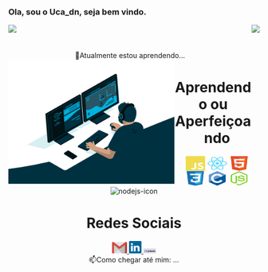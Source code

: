 ### Ola, sou o Uca_dn, seja bem vindo.

<div>  
  <img  height="180em" src="https://github-readme-stats.vercel.app/api?username=LuigiGF&show_icons=true&theme=great-gatsby&include_all_commits=true&count_private=true"/>
  <img align="right" height="180em" src="https://github-readme-stats.vercel.app/api/top-langs/?username=LuigiGF&layout=compact&langs_count=16&theme=great-gatsby"/>
</div>
<br>

<div  align="center"> 
  <div style="display: inline_block"><br>
  🌱Atualmente estou aprendendo... 
   <img align="left" height="250" alt="coding-time" src="code.gif">
    <h1 align="center">Aprendendo ou Aperfeiçoando</h1>
    <img align="center" height="30" width="40" alt="js-icon"  src="https://raw.githubusercontent.com/devicons/devicon/master/icons/javascript/javascript-plain.svg">
    <img align="center" height="30" width="40" alt="react-icon" src="https://raw.githubusercontent.com/devicons/devicon/master/icons/react/react-original.svg">
    <img align="center" height="30" width="40" alt="html-icon" src="https://raw.githubusercontent.com/devicons/devicon/master/icons/html5/html5-original.svg">
    <img align="center" height="30" width="40" alt="css-icon" src="https://raw.githubusercontent.com/devicons/devicon/master/icons/css3/css3-original.svg">
    <img align="center" height="30" width="40" alt="c-icon" src="https://raw.githubusercontent.com/devicons/devicon/master/icons/c/c-original.svg">
    <img align="center" height="30" width="40" alt="nodejs-icon" src="https://raw.githubusercontent.com/devicons/devicon/master/icons/nodejs/nodejs-original.svg">
    <img align="center" height="30" width="40" alt="nodejs-icon" src="https://raw.githubusercontent.com/jmnote/z-icons/master/svg/cpp.svg">
  
   </div>
    

  <h1 align="center">Redes Sociais</h1>
    <a href = "mailto: ucadonorte@gmail.com">
      <img width="30" src="gmail.svg" >
    </a>
    <a href = "https://br.linkedin.com/in/uca-dn?trk=profile-badge">
      <img width="25" src="linkedin.svg">
    </a>
    <a href="https://www.facebook.com/uca.dn/">
         <img width="25" src="facebook.jpg" alt="Facebook" >
    </a><br>
 📫Como chegar até mim: ... 
</div>
